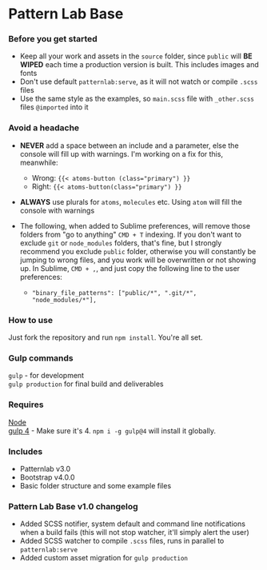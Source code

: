 # Pattern Lab Base

### Before you get started
- Keep all your work and assets in the `source` folder, since `public` will **BE WIPED** each time a production version is built. This includes images and fonts
- Don't use default `patternlab:serve`, as it will not watch or compile `.scss` files
- Use the same style as the examples, so `main.scss` file with `_other.scss` files `@imported` into it

### Avoid a headache
- **NEVER** add a space between an include and a parameter, else the console will fill up with warnings. I'm working on a fix for this, meanwhile:
  - Wrong: `{{< atoms-button (class="primary") }}`  
  - Right: `{{< atoms-button(class="primary") }}`  


- **ALWAYS** use plurals for `atoms`, `molecules` etc. Using `atom` will fill the console with warnings

- The following, when added to Sublime preferences, will remove those folders from "go to anything" `CMD + T` indexing. If you don't want to exclude `git` or `node_modules` folders, that's fine, but I strongly recommend you exclude `public` folder, otherwise you will constantly be jumping to wrong files, and you work will be overwritten or not showing up. In Sublime, `CMD + ,`, and just copy the following line to the user preferences:
  - `"binary_file_patterns": ["public/*", ".git/*", "node_modules/*"],`



### How to use
Just fork the repository and run `npm install`. You're all set.

### Gulp commands

`gulp` - for development  
`gulp production` for final build and deliverables


### Requires

[Node](https://nodejs.org)  
[gulp 4](http://gulpjs.com/) - Make sure it's 4. `npm i -g gulp@4` will install it globally.



### Includes

- Patternlab v3.0
- Bootstrap v4.0.0
- Basic folder structure and some example files


### Pattern Lab Base v1.0 changelog

- Added SCSS notifier, system default and command line notifications when a build fails (this will not stop watcher, it'll simply alert the user)  
- Added SCSS watcher to compile `.scss` files, runs in parallel to `patternlab:serve`
- Added custom asset migration for `gulp production`
